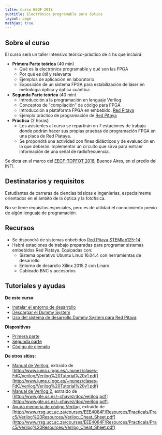```yaml
---
title: Curso EEOF 2018
subtitle: Electrónica programable para óptica
layout: page
mathjax: true
---
```




## Sobre el curso

El curso será un taller intensivo teórico-práctico de 4 hs que incluirá:

  - **Primera Parte teórica** (40 min)
    - Qué es la electrónica programable y qué son las FPGA
    - Por qué es útil y relevante
    - Ejemplos de aplicación en laboratorio
    - Exposición de un sistema FPGA para estabilización de láser
      en metrología óptica y óptica cuántica
  - **Segunda Parte teórica** (40 min)
    - Introducción a la programación en lenguaje Verilog
    - Conceptos de "compilación" de código para FPGA
    - Introducción a plataforma FPGA en embebido: [Red Pitaya](https://www.redpitaya.com/f130/STEMlab-board)
    - Ejemplo práctico de programación de [Red Pitaya](https://www.redpitaya.com/f130/STEMlab-board)
  - **Práctica** (2 horas)
    - Los asistentes al curso se repartirán en 7 estaciones de trabajo donde
      podrán hacer sus propias pruebas de programación FPGA en una placa
      de Red Piataya.
    - Se propondrá una actividad con fines didácticos y de evaluación en la
      que deberán implementar un circuito que sirva para extraer información
      de una señal de radiofrecuencia.

Se dicta en el marco del
[EEOF-TOPFOT 2018](https://eeoftopfot2018.wordpress.com),
Buenos Aires, en el predio del INTI.


## Destinatarios y requisitos

Estudiantes de carreras de ciencias básicas e ingenierías, especialmente orientados
en el ámbito de la óptica y la fotofísica.

No se tiene requisitos especiales, pero es de utilidad el conocimiento previo de
algún lenguaje de programación.

## Recursos

  - Se dispondrá de sistemas enbebidos [Red Pitaya STEMlab125-14](https://www.redpitaya.com/f130/STEMlab-board).
  - Habrá estaciones de trabajo preparadas para programar
    sistemas embebidos Red Piataya. Equipadas con:
    - Sistema operativo Ubuntu Linux 16.04.4 con herramientas de desarrollo
    - Entorno de desarollo Xilinx 2015.2 con Linaro
    - Cableado BNC y accesorios

## Tutoriales y ayudas

**De este curso**
  - [Instalar el entorno de desarrollo](entorno_desarrollo)
  - [Descargar el Dummy System](descargar_dummy)
  - [Uso del sistema de desarrollo Dummy System para Red Pitaya](uso_dummy)

**Diapositivas**
  - [Primera parte](EEOF_luda_.pdf)
  - [Segunda parte](EEOF_luda2_.pdf)
  - [Código de ejemplo](dummy_ejemplo)

**De otros sitios:**
  - [Manual de Verilog](Verilog_Tutorial_v1.pdf), extraido de
    [http://www.iuma.ulpgc.es/~nunez/clases-FdC/verilog/Verilog%20Tutorial%20v1.pdf](http://www.iuma.ulpgc.es/~nunez/clases-FdC/verilog/Verilog%20Tutorial%20v1.pdf)
  - [Manual de Verilog 2](verilog.pdf), extraido de
    [http://www.gte.us.es/~chavez/doc/verilog.pdf](http://www.gte.us.es/~chavez/doc/verilog.pdf).
  - [Ayuda memoria de código Verilog](Verilog_Cheat_Sheet.pdf), extraido de
    [http://www.rrsg.uct.ac.za/courses/EEE4084F/Resources/Practicals/Prac5/Verilog%20Resources/Verilog_Cheat_Sheet.pdf](http://www.rrsg.uct.ac.za/courses/EEE4084F/Resources/Practicals/Prac5/Verilog%20Resources/Verilog_Cheat_Sheet.pdf)
